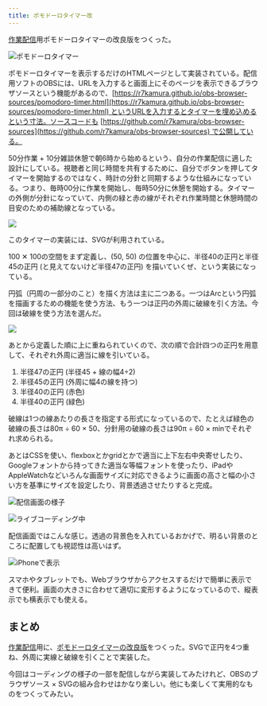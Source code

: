 ```yaml
---
title: ポモドーロタイマー改
---
```

[作業配信](https://www.youtube.com/c/r7kamura)用ポモドーロタイマーの改良版をつくった。

![](https://lh3.googleusercontent.com/docs/ADP-6oH6YA-zup2bw_2Qo3izKLWu-ulmWCoKYXDlp8txvXy9A592hafk4PHtLbJlrW2ERTnn5Uz4Kz97elbakzp3nIYq-snM3aKuRXNj39mszCQunI6OIqSYpoNxOnTKsqIZGBpc4QMvs1v_1qdgrCGibDQk6BhaAqNI_H6YTl2U5j7qGUZMOM40eADRm9pbZzMDPCMbzyHckQKCGTnWgZ0vDTj4Q4ClAQSOAHBlLYXQZYxKJqwbxlAMlpVf3Fk37w__sNADDGMbjT7W3WtQ_pYed7PuAO4FWUMOvFwwveD48AJzkbv0CjGiBASS4F0xqsAxkHfMUTGoJNQur0sRiAWXYwzc4Py5oH9MFelolxL-8Uc3_Xik69uEDjCK_iYtG0z3E-pV5cFvq-rlhMMGVJ2blsspCcpxFYSLw3AjOZ2cv2TK0Hmak3k6inHE1FtceRteKotwV2HVwa8PMXXD7eyWYOUJXVmYKFZMJbUtPN-9UMZ6Bx51V9Hk4BmCZXdA9NyZak9EQ1E13Wg3z6RI0Sqj5pOqOYHDn30wUgXAJ9sJJ9HtVEx8UZED8ngc-mWFVclT4K3MjCaPlY7dy23jSxWfxxtzdYwQQXwGw02QnuuE0BnYlGjAfQ1pREgpkz7bp17wWoR_zHMyPmxmTgvW44F2jh_wgnAGH3RVdGIOVH8GlRkhBWyq_NY-GvBPCVZR1mb6psaPi6_e9ZNQgUOu4ncgfeGfkYsqi45ltdNnGhv9DEDJOCUmttuycYDyxXiD_pHgmmxlJPUJGNzbYsoomYE16tAWc7bYhU9mINlFH30P-JOXqO7vmCxaMq6T9Rv40gD5qqNGHANCYuIBOw4_CyyRZNxtH-SFN8tC_pYeruOyCadgnRT5PbAdeGy4S_Bt3g2hYr_6v9IVPGKZ0fsBIP40OTXuNfxU0e0t6qdzTi-_IXyWbHDRhMcDnd-vqPIAi3wUgCWjd0L4ev_ptSZ-w0Mulcwx0hMF1of2FGXdM7ITDLc--1XX2y-vnfNoxJw_AIMtPQNYrik6wlc4zw0Xt100oiwOimNL5V-jX5udvdLrNxOfqXvsY18zl-caV3TjJJGUNpM3btJC15UcsYP6dzJBzafm5gfOGpdXBGorEELSXLFH1pzPAVIgXc8p7L618C4Wm7phcgoLd9DH_jLE5mtfDnplr0D4WCvLvS479MVnBu4vOhwyAhGMPYGTLQXogYB5ApRe5R-v7UM4nkWP1i-aH0K7W6LSEn6-HaWyRvmtkUytUa60rg "ポモドーロタイマー")

ポモドーロタイマーを表示するだけのHTMLページとして実装されている。配信用ソフトのOBSには、URLを入力すると画面上にそのページを表示できるブラウザソースという機能があるので、[https://r7kamura.github.io/obs-browser-sources/pomodoro-timer.html](https://r7kamura.github.io/obs-browser-sources/pomodoro-timer.html) というURLを入力するとタイマーを埋め込めるという寸法。ソースコードも [https://github.com/r7kamura/obs-browser-sources](https://github.com/r7kamura/obs-browser-sources) で公開している。

50分作業 + 10分雑談休憩で朝6時から始めるという、自分の作業配信に適した設計にしている。視聴者と同じ時間を共有するために、自分でボタンを押してタイマーを開始するのではなく、時計の分針と同期するような仕組みになっている。つまり、毎時00分に作業を開始し、毎時50分に休憩を開始する。タイマーの外側が分針になっていて、内側の緑と赤の線がそれぞれ作業時間と休憩時間の目安のための補助線となっている。

![](https://lh3.googleusercontent.com/docs/ADP-6oH1bszPpUX4S1tNVDgI_VOjWkgD_GFw_gtcnRrJfvjbyonL9jvwSGIDyhcedAAbdmXcfxf3d6gVoWvxML6UGaqbEjoxSjVcPvmSB1Gs6QPrBcCTVKKLVLql4ONy7o5reoMGmBrLwoM-6L71grzn4zdYRs2kzhtZMS0sIK0s42owGXEqv7BvQKZoxIqBXqoHrY9uOSNkqbwcBWQ9O4-mBE_n4M_GxV8FUEeC05qhtzLoFBeKPgKbdHlK3NQQ6GrnGqRvrtbjgcM_UYZ1_kKTPyGswxflt-tIiV1h_d0p70UTzh6gcxvFM_QeM2LdEo9AKVBoSmAGJNnAt008CbX9SM0HS7hMpmLNQuJxraE_NPeKgxJrPb2x4SvhKO7HUpendcxled4brYnBHRT2kgKe5rXTQE5fVEQ-J4xmdRl_TvsqH8PuO2zmzhLErgCqMNmE2yudz4WAjOPKr-_HmTdJeRkXLRutNLOX-ydJ_3cDhVekvyarP55-gwq22MVNoROc4nXKj3x6G6pG_FUUEJLirDR5ZggZwgtcytc2OgzfYxQeLQgS06Q0SznfsymzRKj29Nha98mUGqQw-kMt41UJk5pD_BxuoJ9K5GEp90FUQ7x0ZEzuKGmhq8Q88SJWFmGhf2lCnVh3ZgavFPo0SaAzqdKf4oF6ZDad7NEcmNfjMb6QDU5XxE_O-UZmqsXMWekX4suQ5kirhXbCAxCjT55nwgAjmUIWE5bG8I6tDc-gmx_dyGV2UKByYgkzLI4mrOJiAujoEISjeirbtmP07nkGDcjquvdsjHV0Hhwge5NXkFi5pDhRNXRvw7D4WeIJc3tKYMmOpZoUwpj7U0Xjjg0_diYxC-xtbAUTyKbQgVobi7rLCz_mASeiO9WEtcDi_Uw_EUxuPl9pEPHJOc8Ii4XJeT6PlsZWo9nN1SlyXl1k_jOAH9MkLhVm40JiFttPBvtuqC_Ii7qr9aD0f7Sk2gxAASC3ed38EKwKwZ1RN-aCVZXfyn1o8IrGjn2-cFICvGLKiC8ECH2lewgfL8Eezt5Tp1xRUksLbqlHSdfYEoY2j5S-pkz_zCo-6UoUeUyE5gRLGsG3l5DE8nA3dtjnIH9X-0H4FWU1bQZ771IOj2Z0MpIVZgAk4RDm0TYRBEboVPwnnhJJrpEw6u7oQVyDy3HjRE9xhW6DU1ytu5qnxxVw3AbphnXpUdgIo5qlCGIqpDvF6oU7jpmptq8dzrFcygA5kao0bT4MwR1W4KlRpSNQgmp-BPMwOA)

このタイマーの実装には、SVGが利用されている。

100 ✕ 100の空間をまず定義し、(50, 50) の位置を中心に、半径40の正円と半径45の正円 (と見えてないけど半径47の正円) を描いていくぜ、という実装になっている。

円弧（円周の一部分のこと）を描く方法は主に二つある。一つはArcという円弧を描画するための機能を使う方法、もう一つは正円の外周に破線を引く方法。今回は破線を使う方法を選んだ。

![](https://lh3.googleusercontent.com/docs/ADP-6oEWuIQqX2XjFVyuoNTmfaaxqJugdm-FP_ZivE4N56BzioaVq2r5Fo2p-zK7Wv8HceNIvEQoPhjekcpT4P3xVtLROhIVmX5MMzFKgGHwUT1UI3nixY4iSPe4YHA8KMGNMDBwO24RXGkD-VzDdwnRuFnbbH8OyGg2o6ZDHc1sdqmip_6WMXjjurg24CFO27WQ-wGpWZdj6Y0LdnkE-k0Iwb2w8lnFXQD5GAnv24qI2LdHQYTLEqxdHA6Gpevag14qRj7gIlHSHJv2wEx-Kkqz9-3Q4P9nar3U9RkWe_6KOtgxAWXVKLzC41UBAPi3q49Vy8kRkG6ELGwpYUp9jy3lveXTVwIkfG5m_uEvxfxALUEiYSneO0Zd_w3nwvlq7WUWriaALhJV9BRcNGQyd5sIbQ6gqAQOJB0cOtCOsPBSW8w0zjQ3YAWj4JGbPwMjSptYnDtqO8_bn8IrMUhN8s8zX7t5CWhUctd9kw8TRbvq4BlKftU95kwh7yvtoK2Pm2Irr19NB-3gkth8VJ5qRm7UfkxuKIupXXW5KUNEW-35IkSGkXOckGw2rhnQV9ATb8_K6BYXttqUkJBJiVALZu_Q8XkD807O9HOMQBSEtZMnnOb_NN6ocYzkLZEJu-pkNSUgcXWuzaWoHEigZrKkQEZI-TqgH_1GTGHevzwlmojWTrJ0KIGGvy5oSQr0aKpQlt6TaCnU789_7Etuky-L9YsQMEu4bqfDfWJsGQuZwQPPN3j2Q1b0s534-6OVp2uuz17U2hKf2LNQv9RiF540RZWaboxlkc5613qD-QURuFHQFEMmdZuCgfvwgSjuBdPqBmwzUZcSUN9Mogbo9u2M1ovcvIgj-KRYivrc4dJNlIR6z9hMcyM9zXI51oWMcx3TLTSG_24GSd2IyQqLvoYOnA_uyp3Eo50ee2iMfUpoUZJ618SKoI9AXA3zUpbjhd8pgcJ0m9FS6wFjIM0Xky4rCnqJ_qzbXA2B9OoRZ29Wf2hTocA_XMZ5pCGs_lbtE7MXyqN8Nhs-kWUh3M3cgas56gahdI4uCz13plFnnsjw_0E1WSJQaI7eWweHGFYNG2SkSabZ0-LsO4fpZcKzYKy11eluPhYUrxZekeqNQHodLIwp4zTehCKKomCgi95cnxWiOS-_9o0WsDjBEfnQk9ycLHBPtbTdcaQHIN-9y9OG_3-h0RxQN_atS4e4eKwXFcbY03Xdl9FBySBIUJPH2kxoPkhc0eAXztHIHnN9oBVqofs5l0QS6Qt_4Q)

あとから定義した順に上に重ねられていくので、次の順で合計四つの正円を用意して、それぞれ外周に適当に線を引いている。

1.  半径47の正円 (半径45 + 線の幅4÷2)
2.  半径45の正円 (外周に幅4の線を持つ)
3.  半径40の正円 (赤色)
4.  半径40の正円 (緑色)

破線は1つの線あたりの長さを指定する形式になっているので、たとえば緑色の破線の長さは80π ÷ 60 × 50、分針用の破線の長さは90π ÷ 60 × minでそれぞれ求められる。

あとはCSSを使い、flexboxとかgridとかで適当に上下左右中央寄せしたり、Googleフォントから持ってきた適当な等幅フォントを使ったり、iPadやAppleWatchなどいろんな画面サイズに対応できるように画面の高さと幅の小さい方を基準にサイズを設定したり、背景透過させたりすると完成。

![](https://lh3.googleusercontent.com/docs/ADP-6oEsIKv5zUuuxmS5cfYfGWLzMYrm-pei15KzIjXWPdYANX2HMlXWzOsHX1ygHDqc8oKZ5rKetEdWmBbztj2CVSCip5XSsLDpShVw1KIS9ifYkPbKU7WoRiUayCOL18pBLS9ONS51hmg60PBHd-6JQH4Q0qU_1gHtZSxbhDMZ6ATh31xsHnwV0iQKZbTm2OuLB_74o7yd2ip36UdFj9wmXkpaYaPouSOZcGyu32ME3DBVGWG6DZo2yVpxcCYzvsqIefYPGMN0OEyjKKuWty1GoqFQ6BcMOZetis9QNSxjamkEh97sXqAvt0k73gXyjfE0JhOITjjva-o4mvkDFwNVnQsmUtN8Ig4muYmsL4P5QMCzu5VQufrp4xPWwb-s3kzLdyTR8JR5b87enA816s71zdn69f0yrW4JQzKYtZPUcUOFtIfg5aIcP7DZS3n_I_uJ_3MxDKGWZfFz7Oqxsgce2hXjU7_1oSArFma8NOedabk0prpSKglarjbDa4lXfLPNXOPaK0rwvqMMMqhfatHaZpgii0qelxlndqJAhCT8jECV2kRXuu2XERBo4Q8xpLkp6hJhBDDUSQEfnI2Cb3RJa-t3EWn9ZuEUOftIR4XOeosuRmISSshriI8HSTW-6ycelgLrX2bGWvjiPFVeCi2zVatvzjC6VmQchpLbNtDddgKlphbre2gRzPWbNtxdCzx11jXrLOtwx4bsVDxDza8SAQ12Yagiu6cvo0ZnW-gvi5cfsZxY0ggrQQ75m5291y-lXp56w1lBf1xDAgBazqcjxx3Oin-tIy5wxMu4EMzPMrBvNNEZPXIxzRW0449XWjzUYaqSAFb13EOLupCWiuwMfPlb3D556dJSRnRD6vkOdk3qZFVeUUB_ji5C9FUE8iLKXoKTCDi39EvThgIeArR6a8SHCg4FHwb9OFkDTMrNttRFNirLtbI8zNGu9Xb7TueMXVnW5hy8mK8iY8qNpdD8c1ORfPWqjTiLXQxd8Ey21mYf39OpjPyncTmsq-PtI2utx-YBd329A53UtqtbpqbsFW6L9bqL0J5jMHA5pFHpXRbk-2p201_yFpuxg64tRZCQtOSJBzlu7lxGfjTV_ZDq-FcEHc-elGvdeQErflA9UU21OAvZA7yFAEhwJemISo3V0VrCSC2uk_V3JBh-j1sWzq4vQN4JsroUk4BhRmNfAGRiarAuOQ7M48S1ecru46qwjCPkZ1jRuLSGZNrNMiajoblIebIbyQ0A88s0163i3iTl_r9YJQ "配信画面の様子")

![](https://lh3.googleusercontent.com/docs/ADP-6oF5mjmF3pci1QtU-xsQMIByqRV8vCrzV2zqZ0_a0N6LqUiFCTcuSlhpAoqsHirKcvYitRYfBKpxTz-Plpp9nnfQewKWy0QMQaUb7Tg5WJTdqnoXOGe-nPrlElYRd_vNmlbguf0GzmhdWKG6tXzikCIfpEvQ5YbWfh5lNLbygeXYzDgd6YmUF-RE7LJtSbdoUN5YU5wy6tsa7VTvR9BCl6WL-qgg8i4lpmqy05gkTsLpx75smMpB_3klksU-exjAVA1skHTQUd5laCMw_Sephi42cLcl7WU6tBEQrifLslKxZhjUZJ7ws6-Z-pTPEwpHzEvt4wgwmZ_RGTp1elu7mvUk1P7l04s4BuYia8zzxhBJag8CJoqVsy9V7RF9wr0GEAW9pufcnRsFZ5QtM06Y1nRaOGOw6-eATBKHC5WmNH1HXXZq7ypmdKw8G9qWggxsplVeBQRJGoHNAA87d96OVSCpvBuPDYOC7emc_MrVQg0bO422bQDwjUwm8GrXLUm7k7SPW69jwpSCSs341_emYGA_TafDn1nrGnpiw4hOWhxVyqGCUNyTZFP7Y5oDQEqkCoVNYFcifL3g74AtWkbGtItN1AMs2387xBYgMnkUJEcUo4ruZy0sFcGqJM4NIjDm4EDZMdomQr-exxjz5_14Y4GqEdQyAfoHTgolf_-YZ0nECexRtCFoo6mWvyvmp4Us4tjP2Cs-5HCZEjvyiNBUKc7qCKxNvUZhJ5SabiiZZNBGS3DfCEHXhEqqbeyX75Zq1ZRAkZ-9FAa55gXYVhUIs6IDE80X04x1m-2acurH9fO1M9c4kIOluJrm2zDdYk7hKvIFYhahit2JaS8CMRLOqeMBdlBFACW7kQ9YS7dBmZ5Fw8xbLt7XNpkAjPKJRliSHFx8YWyL_Ypppm48wyxjXE_z4hLw16uDiveBzysjL4g5lDm-v_WUwaW3go-RAMBiPVO5IA4vfZPh9hczA-zU5gvfiEdsfnx_hh0YW_WKlC6qhJY76b_B6327wC1b6sh9hy-CrVm8Cg3W52VVoyxfQqK8UHqV2UoIgkcbbsmUX_IdqKPHGbFWPwIS6XmUxO5UZr7NYSx2CMe5pO55z5dAtFGmz_q-67lzFWcL0wVq9Kx4Oi4oy9cH5nm5_ygXj23EJseDvOyLXx4wZW7kpz1nFozqYvdzNi9hb52R-HzmxfWwtne6lGiawN_Yn86QsDRXsUgG_YU5_cnkmLBKtZ37Y40VanpRarYAj-_61PL2c4_Me4n0Nw "ライブコーディング中")

配信画面ではこんな感じ。透過の背景色を入れているおかげで、明るい背景のところに配置しても視認性は高いはず。

![](https://lh3.googleusercontent.com/docs/ADP-6oG7mSRkaH4tVsX3iSjtls__I87_3whXixB1IaeOPR_zzfwrwL3hkWn7TFaLfV83vjAhOKomfZR-pKU6jiyl9Lpsi6yVUih45wlJRT1yXKQ8G0R05y_CmXuZcBKhsddvYKHazVAwklG2y5nGgVd_j2gCRnf3KxxDYgSiM7M_mkDtcZ7eS2wmlA6C1ltzyVlRQYU41D1HILi5xIZDsOXoTdudj_l9_iwb0ngAFqMXpulru7NtiVL6OCLRjQAkfiXgRMtPBQtHlvxeY6OoMFjgBUHCDH43jfPtyMn5ikoCBTg_B2p7sL4gLvWrVaAv433PFButGNkGUQshrOMoDczRKvzzgydoCeaYKCUg7zjwO5DgiSE9Jtv24swgUjKDWUiScwz8vdMcwh5CVhcgxvsSbGe6shQycocKWHjC8gvpfjdBh9G_KJitv_qSs5QKY6M11t6PVe7lgHYGiFqtfn1wpP15zNBuWFNAVAkd7bAQ7lTgW_tv72XwTwQsAtLdvzIwN3U2N_cAyQGodWSmiOmgc2KT03Xb3-8HHkOAV79PiQdCrHVyr4YKyVm1uYeuI7qt5szFQLi-_oBXLsLEbD3ACnrg4OF9RHlZ-d53lmHB4MlFygiwuXUsmLjgG6eKFaRi4ixrpQdAEtV8aawXbjoWJDdEkPr2j3cVcX19u10OrZFpfUdoEbdQ3Z48SQXclyG8f4oolVygpwH6gjhY2zf_vTdvm_oGYWgFwubks8mTDPMPy0ywTxJAjR6MF_7Q06xqkQ9qFHmKpcVVmTmwsoQZhjR86b2ecOAdVCfWh0j0fB2JvNXoDXjI5NaMXoG9I8QAe5-4SnXlhmCfA1901XEFsRuTp-TKmSuO5BAcbokgLfixkBoTkmATFynz_EANoFH_DfC-ho9TuTySk_ts96kjifNB9AgEqmezulcre56FzyzabMuNTUQPH4ts9Vvd--AbJWZKuVRRLJ2br5rvrEROJAh0wbl_v58V2CLHiELqIRSwW_4Pt-aDWbdzy0cqECTe82M43mcxWSYypKbRP4k_dvQM47ujNfTIxNNwJxZw6fPLMlIptOenYs83Su7j3u0pKoBAwL3sa6rjhZ8VmUS3hfH1n8O_Cnn90kpdARPToIBvMLi0RiVB_j_Akwgw9nbzzSr6FoyEIQU3r4_IwHmIQnEeIDJf4OG3Ij1A976upAK6i47wwmRCUTg2nVpbBBEkZ9lmHx8WQPLLYdZHKaezRxxqvjUGRsOhlVNnHSczq6iHntdbYQ "iPhoneで表示")

スマホやタブレットでも、Webブラウザからアクセスするだけで簡単に表示できて便利。画面の大きさに合わせて適切に変形するようになっているので、縦表示でも横表示でも使える。

まとめ
---

[作業配信](https://www.youtube.com/c/r7kamura)用に、[ポモドーロタイマーの改良版](https://github.com/r7kamura/obs-browser-sources)をつくった。SVGで正円を4つ重ね、外周に実線と破線を引くことで実装した。

今回はコーディングの様子の一部を配信しながら実装してみたけれど、OBSのブラウザソース × SVGの組み合わせはかなり楽しい。他にも楽しくて実用的なものをつくってみたい。
